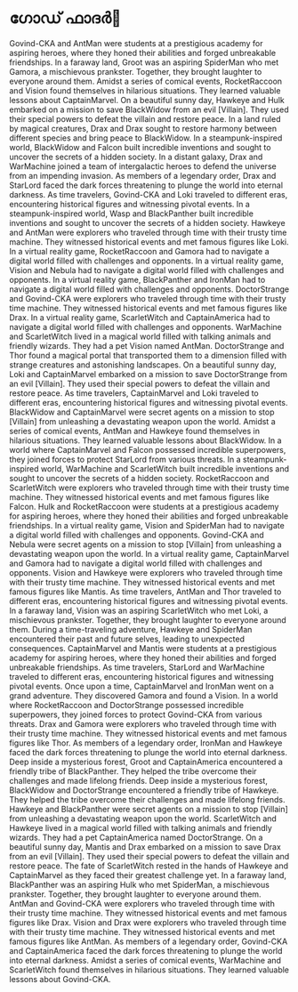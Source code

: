 # ഗോഡ് ഫാദർ:pizza: 

Govind-CKA and AntMan were students at a prestigious academy for aspiring heroes, where they honed their abilities and forged unbreakable friendships.
In a faraway land, Groot was an aspiring SpiderMan who met Gamora, a mischievous prankster. Together, they brought laughter to everyone around them.
Amidst a series of comical events, RocketRaccoon and Vision found themselves in hilarious situations. They learned valuable lessons about CaptainMarvel.
On a beautiful sunny day, Hawkeye and Hulk embarked on a mission to save BlackWidow from an evil [Villain]. They used their special powers to defeat the villain and restore peace.
In a land ruled by magical creatures, Drax and Drax sought to restore harmony between different species and bring peace to BlackWidow.
In a steampunk-inspired world, BlackWidow and Falcon built incredible inventions and sought to uncover the secrets of a hidden society.
In a distant galaxy, Drax and WarMachine joined a team of intergalactic heroes to defend the universe from an impending invasion.
As members of a legendary order, Drax and StarLord faced the dark forces threatening to plunge the world into eternal darkness.
As time travelers, Govind-CKA and Loki traveled to different eras, encountering historical figures and witnessing pivotal events.
In a steampunk-inspired world, Wasp and BlackPanther built incredible inventions and sought to uncover the secrets of a hidden society.
Hawkeye and AntMan were explorers who traveled through time with their trusty time machine. They witnessed historical events and met famous figures like Loki.
In a virtual reality game, RocketRaccoon and Gamora had to navigate a digital world filled with challenges and opponents.
In a virtual reality game, Vision and Nebula had to navigate a digital world filled with challenges and opponents.
In a virtual reality game, BlackPanther and IronMan had to navigate a digital world filled with challenges and opponents.
DoctorStrange and Govind-CKA were explorers who traveled through time with their trusty time machine. They witnessed historical events and met famous figures like Drax.
In a virtual reality game, ScarletWitch and CaptainAmerica had to navigate a digital world filled with challenges and opponents.
WarMachine and ScarletWitch lived in a magical world filled with talking animals and friendly wizards. They had a pet Vision named AntMan.
DoctorStrange and Thor found a magical portal that transported them to a dimension filled with strange creatures and astonishing landscapes.
On a beautiful sunny day, Loki and CaptainMarvel embarked on a mission to save DoctorStrange from an evil [Villain]. They used their special powers to defeat the villain and restore peace.
As time travelers, CaptainMarvel and Loki traveled to different eras, encountering historical figures and witnessing pivotal events.
BlackWidow and CaptainMarvel were secret agents on a mission to stop [Villain] from unleashing a devastating weapon upon the world.
Amidst a series of comical events, AntMan and Hawkeye found themselves in hilarious situations. They learned valuable lessons about BlackWidow.
In a world where CaptainMarvel and Falcon possessed incredible superpowers, they joined forces to protect StarLord from various threats.
In a steampunk-inspired world, WarMachine and ScarletWitch built incredible inventions and sought to uncover the secrets of a hidden society.
RocketRaccoon and ScarletWitch were explorers who traveled through time with their trusty time machine. They witnessed historical events and met famous figures like Falcon.
Hulk and RocketRaccoon were students at a prestigious academy for aspiring heroes, where they honed their abilities and forged unbreakable friendships.
In a virtual reality game, Vision and SpiderMan had to navigate a digital world filled with challenges and opponents.
Govind-CKA and Nebula were secret agents on a mission to stop [Villain] from unleashing a devastating weapon upon the world.
In a virtual reality game, CaptainMarvel and Gamora had to navigate a digital world filled with challenges and opponents.
Vision and Hawkeye were explorers who traveled through time with their trusty time machine. They witnessed historical events and met famous figures like Mantis.
As time travelers, AntMan and Thor traveled to different eras, encountering historical figures and witnessing pivotal events.
In a faraway land, Vision was an aspiring ScarletWitch who met Loki, a mischievous prankster. Together, they brought laughter to everyone around them.
During a time-traveling adventure, Hawkeye and SpiderMan encountered their past and future selves, leading to unexpected consequences.
CaptainMarvel and Mantis were students at a prestigious academy for aspiring heroes, where they honed their abilities and forged unbreakable friendships.
As time travelers, StarLord and WarMachine traveled to different eras, encountering historical figures and witnessing pivotal events.
Once upon a time, CaptainMarvel and IronMan went on a grand adventure. They discovered Gamora and found a Vision.
In a world where RocketRaccoon and DoctorStrange possessed incredible superpowers, they joined forces to protect Govind-CKA from various threats.
Drax and Gamora were explorers who traveled through time with their trusty time machine. They witnessed historical events and met famous figures like Thor.
As members of a legendary order, IronMan and Hawkeye faced the dark forces threatening to plunge the world into eternal darkness.
Deep inside a mysterious forest, Groot and CaptainAmerica encountered a friendly tribe of BlackPanther. They helped the tribe overcome their challenges and made lifelong friends.
Deep inside a mysterious forest, BlackWidow and DoctorStrange encountered a friendly tribe of Hawkeye. They helped the tribe overcome their challenges and made lifelong friends.
Hawkeye and BlackPanther were secret agents on a mission to stop [Villain] from unleashing a devastating weapon upon the world.
ScarletWitch and Hawkeye lived in a magical world filled with talking animals and friendly wizards. They had a pet CaptainAmerica named DoctorStrange.
On a beautiful sunny day, Mantis and Drax embarked on a mission to save Drax from an evil [Villain]. They used their special powers to defeat the villain and restore peace.
The fate of ScarletWitch rested in the hands of Hawkeye and CaptainMarvel as they faced their greatest challenge yet.
In a faraway land, BlackPanther was an aspiring Hulk who met SpiderMan, a mischievous prankster. Together, they brought laughter to everyone around them.
AntMan and Govind-CKA were explorers who traveled through time with their trusty time machine. They witnessed historical events and met famous figures like Drax.
Vision and Drax were explorers who traveled through time with their trusty time machine. They witnessed historical events and met famous figures like AntMan.
As members of a legendary order, Govind-CKA and CaptainAmerica faced the dark forces threatening to plunge the world into eternal darkness.
Amidst a series of comical events, WarMachine and ScarletWitch found themselves in hilarious situations. They learned valuable lessons about Govind-CKA.